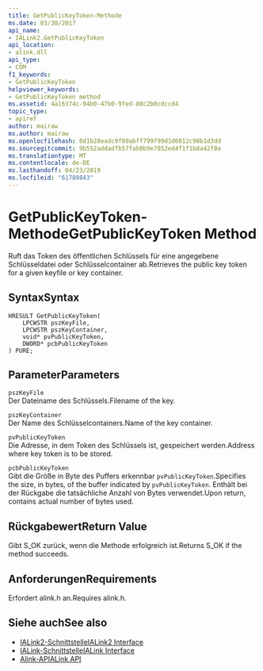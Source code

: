 ```yaml
---
title: GetPublicKeyToken-Methode
ms.date: 03/30/2017
api_name:
- IALink2.GetPublicKeyToken
api_location:
- alink.dll
api_type:
- COM
f1_keywords:
- GetPublicKeyToken
helpviewer_keywords:
- GetPublicKeyToken method
ms.assetid: 4a16374c-94b0-47b0-9fed-88c2b0cdccd4
topic_type:
- apiref
author: mairaw
ms.author: mairaw
ms.openlocfilehash: 0d1b28eadc9f09abff799f99d1d6012c98b1d3dd
ms.sourcegitcommit: 9b552addadfb57fab0b9e7852ed4f1f1b8a42f8e
ms.translationtype: MT
ms.contentlocale: de-DE
ms.lasthandoff: 04/23/2019
ms.locfileid: "61789843"
---
```

# <a name="getpublickeytoken-method"></a><span data-ttu-id="b6b0e-102">GetPublicKeyToken-Methode</span><span class="sxs-lookup"><span data-stu-id="b6b0e-102">GetPublicKeyToken Method</span></span>
<span data-ttu-id="b6b0e-103">Ruft das Token des öffentlichen Schlüssels für eine angegebene Schlüsseldatei oder Schlüsselcontainer ab.</span><span class="sxs-lookup"><span data-stu-id="b6b0e-103">Retrieves the public key token for a given keyfile or key container.</span></span>  
  
## <a name="syntax"></a><span data-ttu-id="b6b0e-104">Syntax</span><span class="sxs-lookup"><span data-stu-id="b6b0e-104">Syntax</span></span>  
  
```  
HRESULT GetPublicKeyToken(  
    LPCWSTR pszKeyFile,  
    LPCWSTR pszKeyContainer,  
    void* pvPublicKeyToken,  
    DWORD* pcbPublicKeyToken  
) PURE;  
```  
  
## <a name="parameters"></a><span data-ttu-id="b6b0e-105">Parameter</span><span class="sxs-lookup"><span data-stu-id="b6b0e-105">Parameters</span></span>  
 `pszKeyFile`  
 <span data-ttu-id="b6b0e-106">Der Dateiname des Schlüssels.</span><span class="sxs-lookup"><span data-stu-id="b6b0e-106">Filename of the key.</span></span>  
  
 `pszKeyContainer`  
 <span data-ttu-id="b6b0e-107">Der Name des Schlüsselcontainers.</span><span class="sxs-lookup"><span data-stu-id="b6b0e-107">Name of the key container.</span></span>  
  
 `pvPublicKeyToken`  
 <span data-ttu-id="b6b0e-108">Die Adresse, in dem Token des Schlüssels ist, gespeichert werden.</span><span class="sxs-lookup"><span data-stu-id="b6b0e-108">Address where key token is to be stored.</span></span>  
  
 `pcbPublicKeyToken`  
 <span data-ttu-id="b6b0e-109">Gibt die Größe in Byte des Puffers erkennbar `pvPublicKeyToken`.</span><span class="sxs-lookup"><span data-stu-id="b6b0e-109">Specifies the size, in bytes, of the buffer indicated by `pvPublicKeyToken`.</span></span> <span data-ttu-id="b6b0e-110">Enthält bei der Rückgabe die tatsächliche Anzahl von Bytes verwendet.</span><span class="sxs-lookup"><span data-stu-id="b6b0e-110">Upon return, contains actual number of bytes used.</span></span>  
  
## <a name="return-value"></a><span data-ttu-id="b6b0e-111">Rückgabewert</span><span class="sxs-lookup"><span data-stu-id="b6b0e-111">Return Value</span></span>  
 <span data-ttu-id="b6b0e-112">Gibt S_OK zurück, wenn die Methode erfolgreich ist.</span><span class="sxs-lookup"><span data-stu-id="b6b0e-112">Returns S_OK if the method succeeds.</span></span>  
  
## <a name="requirements"></a><span data-ttu-id="b6b0e-113">Anforderungen</span><span class="sxs-lookup"><span data-stu-id="b6b0e-113">Requirements</span></span>  
 <span data-ttu-id="b6b0e-114">Erfordert alink.h an.</span><span class="sxs-lookup"><span data-stu-id="b6b0e-114">Requires alink.h.</span></span>  
  
## <a name="see-also"></a><span data-ttu-id="b6b0e-115">Siehe auch</span><span class="sxs-lookup"><span data-stu-id="b6b0e-115">See also</span></span>

- [<span data-ttu-id="b6b0e-116">IALink2-Schnittstelle</span><span class="sxs-lookup"><span data-stu-id="b6b0e-116">IALink2 Interface</span></span>](../../../../docs/framework/unmanaged-api/alink/ialink2-interface.md)
- [<span data-ttu-id="b6b0e-117">IALink-Schnittstelle</span><span class="sxs-lookup"><span data-stu-id="b6b0e-117">IALink Interface</span></span>](../../../../docs/framework/unmanaged-api/alink/ialink-interface.md)
- [<span data-ttu-id="b6b0e-118">Alink-API</span><span class="sxs-lookup"><span data-stu-id="b6b0e-118">ALink API</span></span>](../../../../docs/framework/unmanaged-api/alink/index.md)
